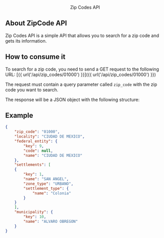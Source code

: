 <p align="center">Zip Codes API</p>

## About ZipCode API

Zip Codes API is a simple API that allows you to search for a zip code and gets its information.

## How to consume it

To search for a zip code, you need to send a GET request to the following URL:
[{{ url('/api/zip_codes/01000') }}]({{ url('/api/zip_codes/01000') }})

The request must contain a query parameter called <code>zip_code</code> with the zip code you want to search.

The response will be a JSON object with the following structure:

## Example

```Json
{
    "zip_code": "01000",
    "locality": "CIUDAD DE MEXICO",
    "federal_entity": {
        "key": 9,
        "code": null,
        "name": "CIUDAD DE MEXICO"
    },
    "settlements": [
    {
        "key": 1,
        "name": "SAN ANGEL",
        "zone_type": "URBANO",
        "settlement_type": {
            "name": "Colonia"
        }
    }
    ],
    "municipality": {
        "key": 10,
        "name": "ALVARO OBREGON"
    }
}
```
